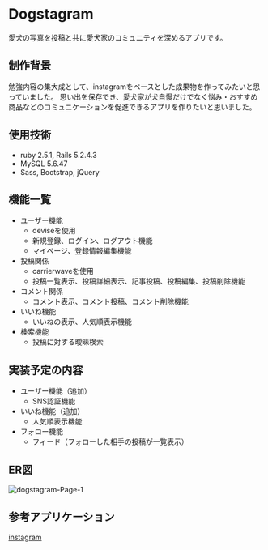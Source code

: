 # Dogstagram
愛犬の写真を投稿と共に愛犬家のコミュニティを深めるアプリです。


## 制作背景
勉強内容の集大成として、instagramをベースとした成果物を作ってみたいと思っていました。
思い出を保存でき、愛犬家が犬自慢だけでなく悩み・おすすめ商品などのコミュニケーションを促進できるアプリを作りたいと思いました。


## 使用技術
- ruby 2.5.1, Rails 5.2.4.3
- MySQL 5.6.47
- Sass, Bootstrap, jQuery


## 機能一覧
- ユーザー機能
  - deviseを使用
  - 新規登録、ログイン、ログアウト機能
  - マイページ、登録情報編集機能
- 投稿関係
  - carrierwaveを使用
  - 投稿一覧表示、投稿詳細表示、記事投稿、投稿編集、投稿削除機能
- コメント関係
  - コメント表示、コメント投稿、コメント削除機能
- いいね機能
  - いいねの表示、人気順表示機能
- 検索機能
  - 投稿に対する曖昧検索


## 実装予定の内容
- ユーザー機能（追加）
  - SNS認証機能
- いいね機能（追加）
  - 人気順表示機能
- フォロー機能
  - フィード（フォローした相手の投稿が一覧表示）


## ER図
![dogstagram-Page-1](https://user-images.githubusercontent.com/65549551/88526960-916f7180-d037-11ea-9004-9f074bd2304b.png)


## 参考アプリケーション
[instagram](https://www.instagram.com/)
